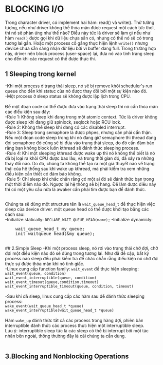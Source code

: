 # BLOCKING I/O

Trong character driver, có implement hai hàm: read() và write(). Thử tưởng tượng, nếu như driver không thể thỏa mãn được request một cách tức thời, thì nó sẽ phản ứng như thế nào? Điều này tức là driver sẽ làm gì nếu như hàm <code>read()</code> được gọi khi dữ liệu chưa sẵn có, nhưng có thể nó sẽ có trong tương lai gần. Hoặc một process cố gắng thực hiện lệnh <code>write()</code> nhưng device chưa sẵn sàng nhận dữ liệu bởi vì buffer đang full. Trong trường hợp này, driver nên block process (user-space) lại, đưa nó vào tình trạng sleep cho đến khi các request có thể được thực thi.<br/>

## 1 Sleeping trong kernel
-Khi một process ở trạng thái sleep, nó sẽ bị remove khỏi scheduler's run queue cho đến khi statuc của nó được thay đổi bởi một sự kiện nào đó. <br/>
-Một process ở sleep status sẽ không được lập lịch trong CPU.<br/><br/>
Để một đoạn code có thể được đưa vào trạng thái sleep thì nó cần thỏa mãn các điều kiện sau đây:<br/>
-Rule 1: Không sleep khi đang trong một atomic context. Tức là driver không được sleep khi đang giữ spinlock, seqlock hoặc RCU lock.<br/>
-Rule 2: Không thể sleep khi đang có các disabled interrupt.<br/>
-Rule 3: Sleep trong semaphore là được phpes, nhưng cần phải cẩn thận. Nếu một đoạn code sleep trong khi nó đang giữ semaphore thì thread đang đợi semaphore đó cũng sẽ bị đưa vào trạng thái sleep, do đó cần đảm bảo rằng bạn không block luôn kthread sẽ đánh thức sleeping process.<br/>
-Rule 4: Khi một sleeping kthread được wake up thì nó không thể biết là nó đã bị loại ra khỏi CPU được bao lâu, và trong thời gian đó, đã xảy ra những thay đổi nào. Do đó, chúng ta không thể tạo ra một giả thuyết nào về trạng thái của hệ thống sau khi wake up kthread, mà phải kiểm tra xem những điều kiện cần thiết có đảm bảo không.<br/>
-Rule 5: Chỉ sleep khi chắc chắn rằng có một ai đó sẽ đánh thức bạn trong một thời điểm nào đó. Ngược lại hệ thống sẽ bị hang. Để làm được điều này thì có một yêu cầu nữa là awaker cần phải tìm được bạn để đánh thức.<br/><br/>

Chúng ta sẽ dùng một structure tên là <code>wait_queue_head_t</code> để thực hiện việc sleep của device driver. một queue head có thể được khởi tạo bằng các cách sau:<br/>
-Initialize statically: <code>DECLARE_WAIT_QUEUE_HEAD(name);</code>
-Initialize dynamicly: <br/>
<pre>
	wait_queue_head_t my_queue;
	init_waitqueue_head(&my_queue);
</pre>
<br/>
## 2.Simple Sleep
-Khi một process sleep, nó rơi vào trạng thái chờ đợi, chờ đợi một điều kiện nào đó sẽ đúng trong tương lại. Như đã đề cập, bất kỳ process nào sleep đều phải kiểm tra để chăc chắn rằng điều kiện nó chờ đợi thực sự được thỏa mãn khi nó tỉnh giấc. <br/>
-Linux cung cấp function family: <code>wait_event</code> để thực hiện sleeping:<br>
<code>wait_event(queue, condition)</code><br/>
<code>wait_event_interruptible(queue, condition)</code><br/>
<code>wait_event_timeout(queue,condition,timeout)</code><br/>
<code>wait_event_interruptible_timeout(queue, condition, timeout)</code><br/><br/>
-Sau khi đã sleep, linux cung cấp các hàm sau để đánh thức sleeping process:<br/>
<code>wake_event(wait_queue_head_t *queue)</code><br/>
<code>wake_event_interruptible(wait_queue_head_t *queue)</code><br/><br/>
Hàm <code>wake_up</code> đánh thức tất cả các process trong hàng đợi, phiên bản interruptible đánh thức các process thực hiện một interruptible sleep.<br/>
Lưu ý: interruptible sleep tức là các sleep có thể bị interrupt bởi một tác nhân bên ngoài, thông thường đây là cái chúng ta cần dùng.<br/><br/>

## 3.Blocking and Nonblocking Operations



